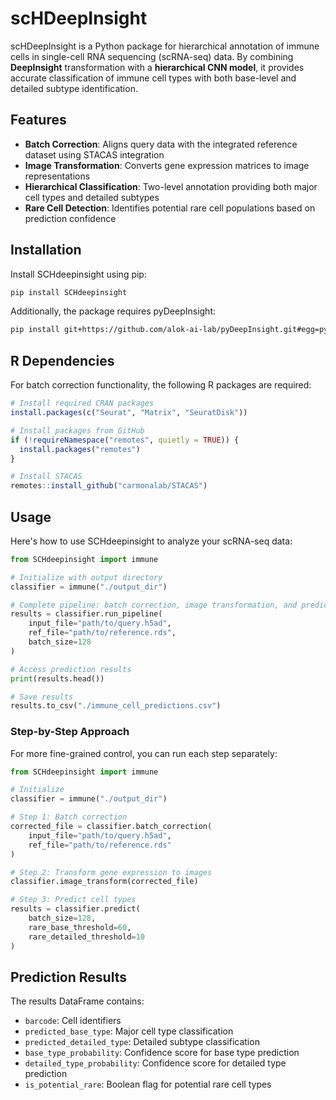 # scHDeepInsight

scHDeepInsight is a Python package for hierarchical annotation of immune cells in single-cell RNA sequencing (scRNA-seq) data. By combining **DeepInsight** transformation with a **hierarchical CNN model**, it provides accurate classification of immune cell types with both base-level and detailed subtype identification.

## Features

- **Batch Correction**: Aligns query data with the integrated reference dataset using STACAS integration
- **Image Transformation**: Converts gene expression matrices to image representations
- **Hierarchical Classification**: Two-level annotation providing both major cell types and detailed subtypes
- **Rare Cell Detection**: Identifies potential rare cell populations based on prediction confidence

## Installation

Install SCHdeepinsight using pip:

```bash
pip install SCHdeepinsight
```

Additionally, the package requires pyDeepInsight:

```bash
pip install git+https://github.com/alok-ai-lab/pyDeepInsight.git#egg=pyDeepInsight
```

## R Dependencies

For batch correction functionality, the following R packages are required:

```r
# Install required CRAN packages
install.packages(c("Seurat", "Matrix", "SeuratDisk"))

# Install packages from GitHub
if (!requireNamespace("remotes", quietly = TRUE)) {
  install.packages("remotes")
}

# Install STACAS
remotes::install_github("carmonalab/STACAS")
```

## Usage

Here's how to use SCHdeepinsight to analyze your scRNA-seq data:

```python
from SCHdeepinsight import immune

# Initialize with output directory
classifier = immune("./output_dir")

# Complete pipeline: batch correction, image transformation, and prediction
results = classifier.run_pipeline(
    input_file="path/to/query.h5ad",
    ref_file="path/to/reference.rds", 
    batch_size=128
)

# Access prediction results
print(results.head())

# Save results
results.to_csv("./immune_cell_predictions.csv")
```

### Step-by-Step Approach

For more fine-grained control, you can run each step separately:

```python
from SCHdeepinsight import immune

# Initialize
classifier = immune("./output_dir")

# Step 1: Batch correction
corrected_file = classifier.batch_correction(
    input_file="path/to/query.h5ad",
    ref_file="path/to/reference.rds"
)

# Step 2: Transform gene expression to images
classifier.image_transform(corrected_file)

# Step 3: Predict cell types
results = classifier.predict(
    batch_size=128,
    rare_base_threshold=60,
    rare_detailed_threshold=10
)
```

## Prediction Results

The results DataFrame contains:

- `barcode`: Cell identifiers
- `predicted_base_type`: Major cell type classification
- `predicted_detailed_type`: Detailed subtype classification
- `base_type_probability`: Confidence score for base type prediction
- `detailed_type_probability`: Confidence score for detailed type prediction
- `is_potential_rare`: Boolean flag for potential rare cell types
